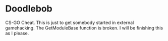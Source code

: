 # Doodlebob
CS-GO Cheat. This is just to get somebody started in external gamehacking. The GetModuleBase function is broken.  I will be finishing this as I please.
